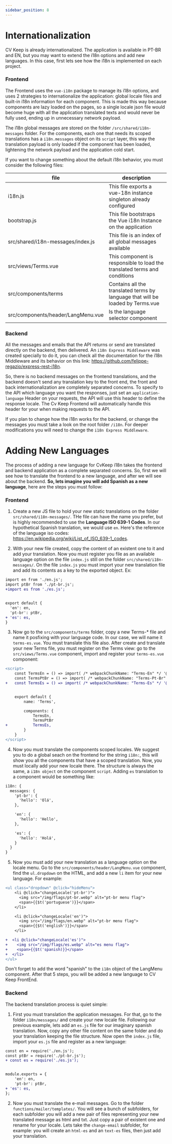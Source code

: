 ```yaml
---
sidebar_position: 8
---
```


# Internationalization

CV Keep is already internationalized. The application is available in PT-BR and EN, but you may want to extend the i18n options and add new languages. In this case, first lets see how the i18n is implemented on each project.

### Frontend

The Frontend uses the `vue-i18n` package to manage its i18n options, and uses 2 strategies to internationalize the application: global locale files and built-in i18n information for each component. This is made this way because components are lazy loaded on the pages, so a single locale json file would become huge with all the application translated texts and would never be fully used, ending up in unnecessary network payload.

The i18n global messages are stored on the folder `/src/shared/i18n-messages` folder. For the components, each one that needs its scoped translations has a `i18n.messages` object on its `script` layer, this way the translation payload is only loaded if the component has been loaded, lightening the network payload and the application cold start.

If you want to change something about the default i18n behavior, you must consider the following files:

|file|description|
|---|---|
|i18n.js | This file exports a vue-18n instance singleton already configured |
|bootstrap.js | This file bootstraps the Vue i18n Instance on the application |
|src/shared/i18n-messages/index.js | This file is an index of all global messages available |
|src/views/Terms.vue | This component is responsible to load the translated terms and conditions |
|src/components/terms | Contains all the translated terms by language that will be loaded by Terms.vue |
|src/components/header/LangMenu.vue | Is the language selector component |

### Backend

All the messages and emails that the API returns or send are translated directly on the backend, then delivered. An `i18n Express Middleware` was created specially to do it, you can check all the documentation for the i18n Middleware and its behavior on this link: https://github.com/felippe-regazio/express-rest-i18n. 

So, there is no backend messages on the frontend translations, and the backend doesn't send any translation key to the front end, the front and back internationalization are completely separated concerns. To specify to the API which language you want the responses, just set an `application-language` Header on your requests, the API will use this header to define the response locale. The Cv Keep Frontend will automatically handle this header for your when making requests to the API.

If you plan to change how the i18n works for the backend, or change the messages you must take a look on the root folder `/i18n`. For deeper modifications you will need to change the `i18n Express Middleware`.

# Adding New Languages

The process of adding a new language for CvKeep i18n takes the frontend and backend application as a complete separated concerns. So, first we will see how to translate the frontend to a new language, and after we will see about the backend. **So, lets imagine you will add Spanish as a new language**, here are the steps you must follow:

### Frontend

1. Create a new JS file to hold your new static translations on the folder `src/shared/i18n-messages/`. THe file can have the name you prefer, but is highly recommended to use the **Language ISO 639-1 Codes**. In our hypothetical Spanish translation, we would use `en`. Here's the reference of the language iso codes: https://en.wikipedia.org/wiki/List_of_ISO_639-1_codes.

2. With your new file created, copy the content of an existent one to it and add your translation. Now you must register you file as an available language option on the file `index.js` still on the folder `src/shared/i18n-messages/`. On the file `index.js` you must import your new translation file and add its contents as a key to the exported object. Ex: 


```diff
import en from './en.js';
import ptBr from './pt-br.js';
+import es from './es.js';


export default {
  'en': en,
  'pt-br': ptBr,
+ 'es': es,
}
``` 

3. Now go to the `src/components/terms` folder, copy a new Terms-* file and name it posfixing with your language code. In our case, we will name it `terms-es.vue`. You must translate this file also. After create and translate your new Terms file, you must register on the Terms view: go to the `src/views/Terms.vue` component, import and register your `terms-es.vue` component:

```diff
<script>
	const TermsEn = () => import( /* webpackChunkName: "Terms-En" */ '@/components/terms/terms-en.vue' )
	const TermsPtBr = () => import( /* webpackChunkName: "Terms-Pt-Br" */ '@/components/terms/terms-pt-br.vue' )
+	const TermsEs = () => import( /* webpackChunkName: "Terms-Es" */ '@/components/terms/terms-es.vue' )


	export default {
		name: 'Terms',

		components: {
			TermsEn,
			TermsPtBr
+           TermsEs,
		}
	}
</script>
```

4. Now you must translate the components scoped locales. We suggest you to do a global seach on the frontend for the string `i18n:`, this will show you all the components that have a scoped translation. Now, you must locally add your new locale there. The structure is always the same, a `i18n object` on the component `script`. Adding `es` translation to a component would be something like:

```diff
i18n: {
  messages: {
    'pt-br': {
      'hello': 'Olá',
    },

    'en': {
      'hello': 'Hello',
    },

    'es': {
      'hello': 'Holá',
    }
  }
}
```

5. Now you must add your new translation as a language option on the locale menu. Go to the `src/components/header/LangMenu.vue` component, find the `ul.dropdown` on the HTML, and add a new `li` item for your new language. For example:

```diff
<ul class="dropdown" @click="hideMenu">
    <li @click="changeLocale('pt-br')">
      <img src="/img/flags/pt-br.webp" alt="pt-br menu flag">
      <span>{{$t('portuguese')}}</span>
    </li>

    <li @click="changeLocale('en')">
      <img src="/img/flags/en.webp" alt="pt-br menu flag">
      <span>{{$t('english')}}</span>
    </li>

+  <li @click="changeLocale('es')">
+    <img src="/img/flags/es.webp" alt="es menu flag">
+    <span>{{$t('spanish)}}</span>
+  </li>  
</ul>
``` 

Don't forget to add the word "spanish" to the `i18n` object of the LangMenu component. After that 5 steps, you will be added a new language to CV Keep FrontEnd.

### Backend

The backend translation process is quiet simple: 

1. First you must translation the application messages. For that, go to the folder `i18n/messages/` and create your new locale file. Following our previous example, lets add an `es.js` file for our imaginary spanish translation. Now, copy any other file content on the same folder and do your translation keeping the file structure. Now open the `index.js` file, import your `es.js` file and register as a new language:

```diff
const en = require('./en.js');
const ptBr = require('./pt-br.js');
+ const es = require('./es.js');


module.exports = {
	'en': en,
	'pt-br': ptBr,
+ 'es': es,
};
``` 

2. Now you must translate the e-mail messages. Go to the folder `functions/mailer/templates/`. You will see a bunch of subfolders, for each subfolder you will add a new pair of files representing your new translated message as html and txt. Just copy a pair of existent one and rename for your locale. Lets take the `change-email` subfolder, for example: you will create  an `html-es` and an `text-es` files, then just add your translation.
